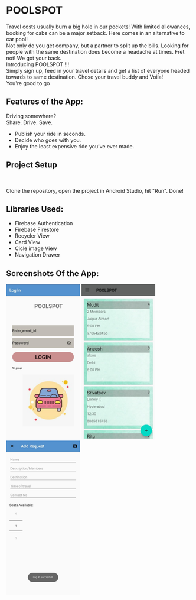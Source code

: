 # POOLSPOT

Travel costs usually burn a big hole in our pockets! With limited allowances, booking for cabs can be a major setback. Here comes in an alternative to car pool! <br>
Not only do you get company, but a partner to split up the bills. Looking for people with the same destination does become a headache at times. Fret not! We got your back. <br>
Introducing POOLSPOT !!! <br>
Simply sign up, feed in your travel details and get a list of everyone headed towards to same destination. Chose your travel buddy and Voila! <br>
You're good to go
<br>

## Features of the App:
Driving somewhere? <br>
Share. Drive. Save. <br>
* Publish your ride in seconds. <br>
* Decide who goes with you. <br>
* Enjoy the least expensive ride you’ve ever made. <br>

## Project Setup

<br>

Clone the repository, open the project in Android Studio, hit "Run". Done!

## Libraries Used:

-   Firebase Authentication
-   Firebase Firestore
-   Recycler View
-   Card View
-   Cicle image View
-   Navigation Drawer

## Screenshots Of the App:
<img src="image1.jpeg" alt="drawing" width="200"/> <img src="image2.jpeg" alt="drawing" width="200"/> <img src="image3.jpeg" alt="drawing" width="200"/>




     
